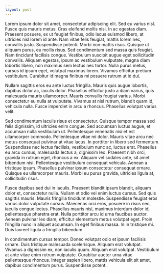 ```yaml
---
layout: post
---
```


Lorem ipsum dolor sit amet, consectetur adipiscing elit. Sed eu varius nisl. Fusce quis mauris metus. Cras eleifend mollis nisi. In ac egestas diam. Praesent posuere, ex ut feugiat finibus, odio lacus euismod libero, at ultricies nisl lorem id ante. Nam vitae felis feugiat, mattis lorem nec, convallis justo. Suspendisse potenti. Morbi non mattis risus. Quisque ut aliquam purus, eu mollis risus. Sed condimentum sed massa quis feugiat. Nam tincidunt facilisis congue. Vestibulum suscipit augue eget sollicitudin convallis. Aliquam egestas, ipsum ac vestibulum vulputate, magna diam lobortis libero, non maximus sem lectus nec tortor. Nulla purus metus, cursus id ipsum eget, volutpat maximus lorem. Vivamus efficitur pretium vestibulum. Curabitur id magna finibus mi posuere rutrum ut id dui.

Nullam sagittis eros eu ante luctus fringilla. Mauris quis augue lobortis, dapibus dolor ac, iaculis dolor. Phasellus efficitur justo a diam varius, quis malesuada mauris ullamcorper. Mauris convallis feugiat varius. Morbi consectetur eu nulla at vulputate. Vivamus at nisl rutrum, blandit quam id, vehicula nulla. Fusce imperdiet in arcu a rhoncus. Phasellus volutpat varius velit.

Sed condimentum iaculis risus et consectetur. Quisque tempor massa sed felis dignissim, id ultricies enim congue. Sed accumsan luctus augue, et accumsan nulla vestibulum ut. Pellentesque venenatis nisi et est ullamcorper commodo. Pellentesque vitae mi dolor. Mauris vitae arcu nec metus consequat pulvinar at vitae lacus. In porttitor in libero sed fermentum. Suspendisse nec lectus facilisis, vestibulum nunc ac, luctus erat. Phasellus eu arcu cursus, malesuada lectus a, dignissim leo. Praesent nibh orci, gravida in rutrum eget, rhoncus a ex. Aliquam vel sodales ante, sit amet bibendum nisi. Pellentesque vestibulum consequat vehicula. Aenean a tristique ipsum. Phasellus pulvinar ipsum consectetur consequat ornare. Quisque eu ullamcorper mauris. Morbi eu purus gravida, ultricies ligula at, sollicitudin risus.

Fusce dapibus sed dui in iaculis. Praesent blandit ipsum blandit, aliquam dolor et, consectetur nulla. Nullam et odio vel enim luctus cursus. Sed quis sagittis mauris. Mauris fringilla tincidunt molestie. Suspendisse feugiat eros varius dolor vulputate cursus. Maecenas orci eros, posuere in risus nec, iaculis congue lectus. Phasellus mauris nisl, maximus interdum dolor id, pellentesque pharetra erat. Nulla porttitor arcu id urna faucibus auctor. Aenean pulvinar leo diam, efficitur elementum metus volutpat eget. Proin fringilla nunc in aliquet accumsan. In eget finibus massa. In in tristique mi. Duis laoreet ligula a fringilla bibendum.

In condimentum cursus tempor. Donec volutpat odio et ipsum facilisis ornare. Duis tristique malesuada scelerisque. Aliquam erat volutpat. Vivamus a dignissim ex, non iaculis quam. Aliquam erat volutpat. Vestibulum at ante vitae enim rutrum vulputate. Curabitur auctor urna vitae pellentesque rhoncus. Integer sapien libero, mattis vehicula elit sit amet, dapibus condimentum purus. Suspendisse potenti.
